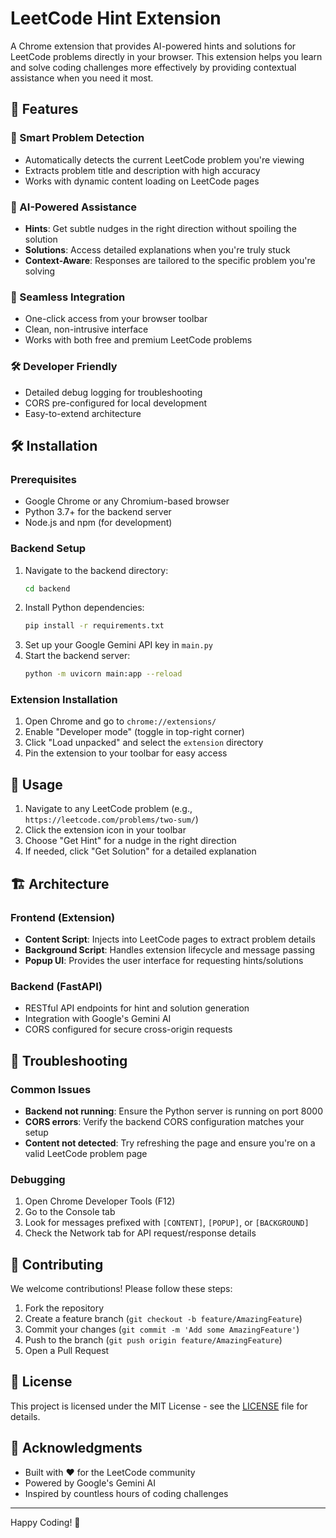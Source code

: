 # LeetCode Hint Extension

A Chrome extension that provides AI-powered hints and solutions for LeetCode problems directly in your browser. This extension helps you learn and solve coding challenges more effectively by providing contextual assistance when you need it most.

## 🌟 Features

### 🎯 Smart Problem Detection
- Automatically detects the current LeetCode problem you're viewing
- Extracts problem title and description with high accuracy
- Works with dynamic content loading on LeetCode pages

### 🤖 AI-Powered Assistance
- **Hints**: Get subtle nudges in the right direction without spoiling the solution
- **Solutions**: Access detailed explanations when you're truly stuck
- **Context-Aware**: Responses are tailored to the specific problem you're solving

### 🚀 Seamless Integration
- One-click access from your browser toolbar
- Clean, non-intrusive interface
- Works with both free and premium LeetCode problems

### 🛠️ Developer Friendly
- Detailed debug logging for troubleshooting
- CORS pre-configured for local development
- Easy-to-extend architecture

## 🛠️ Installation

### Prerequisites
- Google Chrome or any Chromium-based browser
- Python 3.7+ for the backend server
- Node.js and npm (for development)

### Backend Setup
1. Navigate to the backend directory:
   ```bash
   cd backend
   ```
2. Install Python dependencies:
   ```bash
   pip install -r requirements.txt
   ```
3. Set up your Google Gemini API key in `main.py`
4. Start the backend server:
   ```bash
   python -m uvicorn main:app --reload
   ```

### Extension Installation
1. Open Chrome and go to `chrome://extensions/`
2. Enable "Developer mode" (toggle in top-right corner)
3. Click "Load unpacked" and select the `extension` directory
4. Pin the extension to your toolbar for easy access

## 🚀 Usage
1. Navigate to any LeetCode problem (e.g., `https://leetcode.com/problems/two-sum/`)
2. Click the extension icon in your toolbar
3. Choose "Get Hint" for a nudge in the right direction
4. If needed, click "Get Solution" for a detailed explanation

## 🏗️ Architecture

### Frontend (Extension)
- **Content Script**: Injects into LeetCode pages to extract problem details
- **Background Script**: Handles extension lifecycle and message passing
- **Popup UI**: Provides the user interface for requesting hints/solutions

### Backend (FastAPI)
- RESTful API endpoints for hint and solution generation
- Integration with Google's Gemini AI
- CORS configured for secure cross-origin requests

## 🔧 Troubleshooting

### Common Issues
- **Backend not running**: Ensure the Python server is running on port 8000
- **CORS errors**: Verify the backend CORS configuration matches your setup
- **Content not detected**: Try refreshing the page and ensure you're on a valid LeetCode problem page

### Debugging
1. Open Chrome Developer Tools (F12)
2. Go to the Console tab
3. Look for messages prefixed with `[CONTENT]`, `[POPUP]`, or `[BACKGROUND]`
4. Check the Network tab for API request/response details

## 🤝 Contributing

We welcome contributions! Please follow these steps:
1. Fork the repository
2. Create a feature branch (`git checkout -b feature/AmazingFeature`)
3. Commit your changes (`git commit -m 'Add some AmazingFeature'`)
4. Push to the branch (`git push origin feature/AmazingFeature`)
5. Open a Pull Request

## 📄 License

This project is licensed under the MIT License - see the [LICENSE](LICENSE) file for details.

## 🙏 Acknowledgments
- Built with ❤️ for the LeetCode community
- Powered by Google's Gemini AI
- Inspired by countless hours of coding challenges

---

Happy Coding! 🚀
